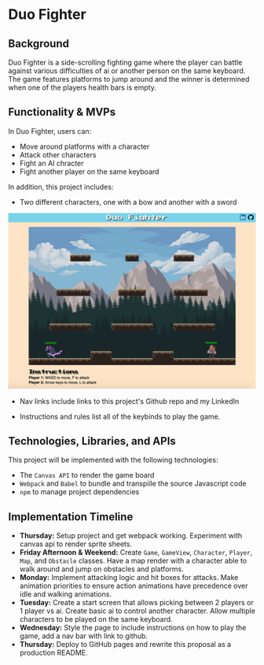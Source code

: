 # Duo Fighter

## Background

Duo Fighter is a side-scrolling fighting game where the player can battle against various difficulties of ai or another person on the same keyboard. The game features platforms to jump around and the winner is determined when one of the players health bars is empty.

## Functionality & MVPs

In Duo Fighter, users can:
* Move around platforms with a character
* Attack other characters
* Fight an AI chracter
* Fight another player on the same keyboard

In addition, this project includes:
* Two different characters, one with a bow and another with a sword

![screenshot](/src/assets/screenshot.png "Screenshot")

* Nav links include links to this project's Github repo and my LinkedIn

* Instructions and rules list all of the keybinds to play the game.

## Technologies, Libraries, and APIs

This project will be implemented with the following technologies:
* The `Canvas API` to render the game board
* `Webpack` and `Babel` to bundle and transpiile the source Javascript code
* `npm` to manage project dependencies

## Implementation Timeline

* **Thursday:** Setup project and get webpack working. Experiment with canvas api to render sprite sheets.
* **Friday Afternoon & Weekend:** Create `Game`, `GameView`, `Character`, `Player`, `Map`, and `Obstacle` classes. Have a map render with a character able to walk around and jump on obstacles and platforms.
* **Monday:** Implement attacking logic and hit boxes for attacks. Make animation priorities to ensure action animations have precedence over idle and walking animations.
* **Tuesday:** Create a start screen that allows picking between 2 players or 1 player vs ai. Create basic ai to control another character. Allow multiple characters to be played on the same keyboard.
* **Wednesday:** Style the page to include instructions on how to play the game, add a nav bar with link to github.
* **Thursday:** Deploy to GitHub pages and rewrite this proposal as a production README.
